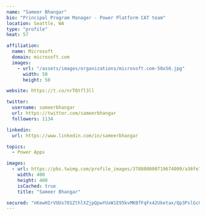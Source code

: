 ```yaml
---
name: "Sameer Bhangar"
bio: "Principal Program Manager - Power Platform CAT team"
location: Seattle, WA
type: "profile"
heat: 57

affiliation:
  name: Microsoft
  domain: microsoft.com
  images:
    - url: "/assets/images/organizations/microsoft.com-50x50.jpg"
      width: 50
      height: 50

website: https://t.co/nrTQtfl3ll

twitter:
  username: sameerbhangar
  url: https://twitter.com/sameerbhangar
  followers: 1134

linkedin:
  url: https://www.linkedin.com/in/sameerbhangar

topics:
  - Power Apps

images:
  - url: https://pbs.twimg.com/profile_images/378800000719674009/a36fe7ddfab1778b76e5793772e43798_400x400.jpeg
    width: 400
    height: 400
    isCached: true
    title: "Sameer Bhangar"

secured: "nKewHIrVUUs701ZthlXZjpQpwYUxW1E95kvMKBfFqFx42Uketax/Qp3PslGcUVR7m3jKp+Vhv07h1UGX8Wp5YtEBSM7m573oIY/TMP59w9XkCwTxgO4Vghk/tPYKv808mr0Z0pQSgZL0XMkHawTX9ljqq6+1ZpEDa7RGdaZ0OxV/8WjVgkF+K6+IeUvyzilSnbxcXj0n+9sEOlU+iPmlPYMuACZtDXSLZ0R/IXa9lEliQJ9fCNjxmFLKp9wYCXG1EkUc3bPy6+kltVENzMrjVytTSU7QcuOfQG0mu4SiFakIwLxyQmhpzbZ0yElmY74iQ9u02XgTsZix/ft3UjaqTxNb6CCOiKhQ9Yl7gac8Hi15iy5BVWXZQpr/J6+UDiAUnU0YnGMUwZRY680e7lDmRfO+cDq0sk1WJVFhkPqqtBg=;h9+KDAx7IkZkRd1r08xqmA=="
---
```


